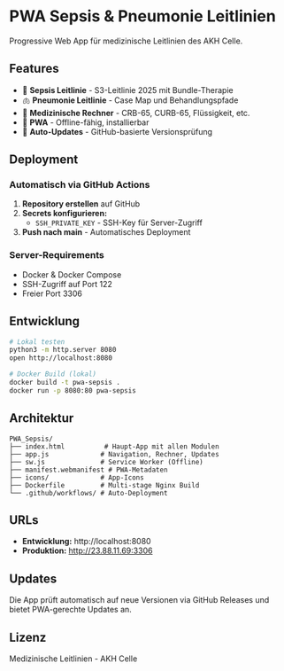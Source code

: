 # PWA Sepsis & Pneumonie Leitlinien

Progressive Web App für medizinische Leitlinien des AKH Celle.

## Features

- 🏥 **Sepsis Leitlinie** - S3-Leitlinie 2025 mit Bundle-Therapie
- 🫁 **Pneumonie Leitlinie** - Case Map und Behandlungspfade  
- 🧮 **Medizinische Rechner** - CRB-65, CURB-65, Flüssigkeit, etc.
- 📱 **PWA** - Offline-fähig, installierbar
- 🔄 **Auto-Updates** - GitHub-basierte Versionsprüfung

## Deployment

### Automatisch via GitHub Actions

1. **Repository erstellen** auf GitHub
2. **Secrets konfigurieren:**
   - `SSH_PRIVATE_KEY` - SSH-Key für Server-Zugriff
3. **Push nach main** - Automatisches Deployment

### Server-Requirements

- Docker & Docker Compose
- SSH-Zugriff auf Port 122
- Freier Port 3306

## Entwicklung

```bash
# Lokal testen
python3 -m http.server 8080
open http://localhost:8080

# Docker Build (lokal)
docker build -t pwa-sepsis .
docker run -p 8080:80 pwa-sepsis
```

## Architektur

```
PWA_Sepsis/
├── index.html          # Haupt-App mit allen Modulen
├── app.js             # Navigation, Rechner, Updates
├── sw.js              # Service Worker (Offline)
├── manifest.webmanifest # PWA-Metadaten
├── icons/             # App-Icons
├── Dockerfile         # Multi-stage Nginx Build
└── .github/workflows/ # Auto-Deployment
```

## URLs

- **Entwicklung:** http://localhost:8080  
- **Produktion:** http://23.88.11.69:3306

## Updates

Die App prüft automatisch auf neue Versionen via GitHub Releases und bietet PWA-gerechte Updates an.

## Lizenz

Medizinische Leitlinien - AKH Celle
